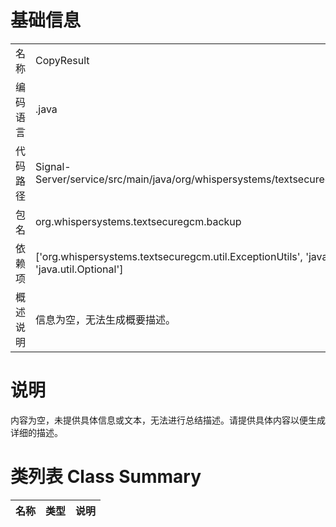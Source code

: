 # 基础信息

|      |      |
|------|------|
| 名称 | CopyResult |
| 编码语言 | .java |
| 代码路径 | Signal-Server/service/src/main/java/org/whispersystems/textsecuregcm/backup/CopyResult.java |
| 包名 | org.whispersystems.textsecuregcm.backup |
| 依赖项 | ['org.whispersystems.textsecuregcm.util.ExceptionUtils', 'javax.annotation.Nullable', 'java.util.Optional'] |
| 概述说明 | 信息为空，无法生成概要描述。 |

# 说明

内容为空，未提供具体信息或文本，无法进行总结描述。请提供具体内容以便生成详细的描述。

# 类列表 Class Summary

| 名称   | 类型  | 说明 |
|-------|------|-------------|




